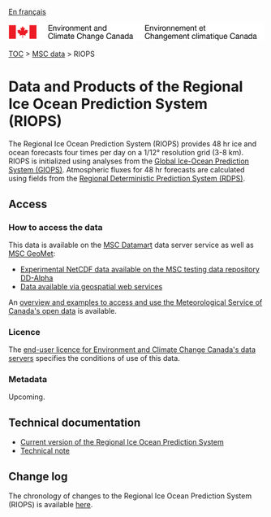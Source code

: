 [En français](readme_riops_fr.md)

![ECCC logo](../../img_eccc-logo.png)

[TOC](../../readme_en.md) > [MSC data](../readme_en.md) > RIOPS

# Data and Products of the Regional Ice Ocean Prediction System (RIOPS)

The Regional Ice Ocean Prediction System (RIOPS) provides 48 hr ice and ocean forecasts four times per day on a 1/12° resolution grid (3-8 km). RIOPS is initialized using analyses from the [Global Ice-Ocean Prediction System (GIOPS)](../nwp_giops/readme_giops_en.md). Atmospheric fluxes for 48 hr forecasts are calculated using fields from the [Regional Deterministic Prediction System (RDPS)](../nwp_rdps/readme_rdps_en.md).

## Access

### How to access the data

This data is available on the [MSC Datamart](../../msc-datamart/readme_en.md) data server service as well as [MSC GeoMet](../../msc-geomet/readme_en.md):

* [Experimental NetCDF data available on the MSC testing data repository DD-Alpha](readme_riops-datamart-alpha_en.md) 
* [Data available via geospatial web services](../../msc-geomet/readme_en.md) 

An [overview and examples to access and use the Meteorological Service of Canada's open data](../../usage/readme_en.md) is available.

### Licence

The [end-user licence for Environment and Climate Change Canada's data servers](../../licence/readme_en.md) specifies the conditions of use of this data.

### Metadata

Upcoming.

## Technical documentation

* [Current version of the Regional Ice Ocean Prediction System](https://collaboration.cmc.ec.gc.ca/cmc/CMOI/product_guide/docs/tech_specifications/tech_specifications_RIOPS_e.pdf)
* [Technical note](https://collaboration.cmc.ec.gc.ca/cmc/CMOI/product_guide/docs/tech_notes/technote_riops_e.pdf)

## Change log

The chronology of changes to the Regional Ice Ocean Prediction System (RIOPS) is available [here](changelog_riops_en.md).
